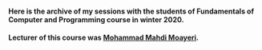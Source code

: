 ####  Here is the archive of my sessions with the students of Fundamentals of Computer and Programming course in winter 2020.

#### Lecturer of this course was [Mohammad Mahdi Moayeri](https://github.com/mahdimyr).
